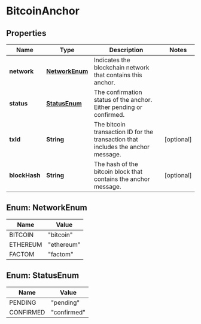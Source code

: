 
# BitcoinAnchor

## Properties
Name | Type | Description | Notes
------------ | ------------- | ------------- | -------------
**network** | [**NetworkEnum**](#NetworkEnum) | Indicates the blockchain network that contains this anchor. | 
**status** | [**StatusEnum**](#StatusEnum) | The confirmation status of the anchor. Either pending or confirmed. | 
**txId** | **String** | The bitcoin transaction ID for the transaction that includes the anchor message. |  [optional]
**blockHash** | **String** | The hash of the bitcoin block that contains the anchor message. |  [optional]


<a name="NetworkEnum"></a>
## Enum: NetworkEnum
Name | Value
---- | -----
BITCOIN | &quot;bitcoin&quot;
ETHEREUM | &quot;ethereum&quot;
FACTOM | &quot;factom&quot;


<a name="StatusEnum"></a>
## Enum: StatusEnum
Name | Value
---- | -----
PENDING | &quot;pending&quot;
CONFIRMED | &quot;confirmed&quot;



